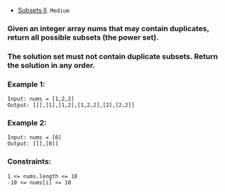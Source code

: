 - [Subsets II](https://leetcode.com/problems/subsets-ii/).
`Medium`

### Given an integer array nums that may contain duplicates, return all possible subsets (the power set).

### The solution set must not contain duplicate subsets. Return the solution in any order.

 

### Example 1:
```
Input: nums = [1,2,2]
Output: [[],[1],[1,2],[1,2,2],[2],[2,2]]
```
### Example 2:
```
Input: nums = [0]
Output: [[],[0]]
 ```

### Constraints:
```
1 <= nums.length <= 10
-10 <= nums[i] <= 10
```
